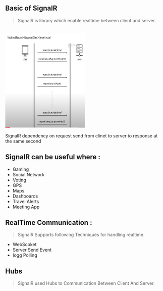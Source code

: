 ## Basic of SignalR
> SignalR is library which enable realtime between client and server.
<br/>
<img src="Help/Request.PNG" alt="" style="width:50%;height:300px" />
<p>SignalR dependency on request send from clinet to server to response at the same second</p>

## SignalR can be useful where :

<ul>
 <li>Gaming</li>
 <li>Social Network</li>
 <li>Voting</li>
 <li>GPS</li>
 <li>Maps</li>
 <li>Dashboards</li>
 <li>Travel Alerts</li>
 <li>Meeting App</li>
 </ul>

## RealTime Communication :

>SignalR Supports following Techniques for handling realtime.

<ul>
 <li>WebScoket</li>
 <li> Server Send Event</li>
 <li>logg Polling</li>
 </ul>

## Hubs 
> SignalR used Hubs to Communication Between Client And Server.
